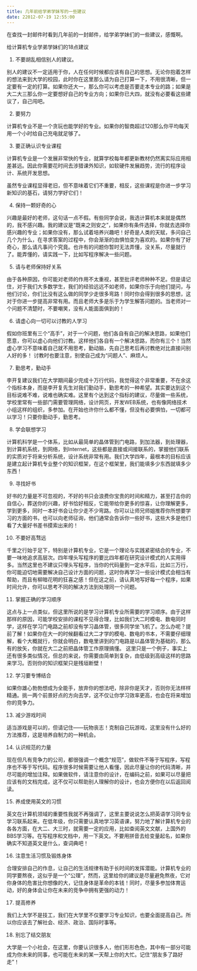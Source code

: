 ```yaml
---
title: 几年前给学弟学妹写的一些建议
date: 22012-07-19 12:55:00
---
```


在查找一封邮件时看到几年前的一封邮件，给学弟学妹们的一些建议，感慨啊。
 
给计算机专业学弟学妹们的18点建议

1. 不要胡乱相信别人的建议。

别人的建议不一定适用于你，人在任何时候都应该有自己的思想。无论你抱着怎样的想法来到大学的校园，此时你在这里那么请为自己打算一下，不用很清晰，但一定要有一定的打算。如果你还大一，那么你可以考虑是否要走本专业的路；如果是大二大三那么你一定要想好自己的专业方向；如果你已大四，就没有必要看这些建议了，自己闯吧。

2. 要努力

计算机专业不是一个贪玩也能学好的专业。如果你的智商超过120那么你平均每天用一个小时给自己充电就足够了。

3. 要正确认识专业课程

计算机专业是一个发展非常快的专业，就算学校每年都更新教材仍然离实际应用相差甚远。因此你需要花时间去涉猎课外知识，如软硬件发展趋势，流行的程序设计、系统开发思想。

虽然专业课程显得老旧，但不意味着它们不重要，相反，这些课程是你进一步学习新知识的基石，请努力学好它们！

4. 保持一颗好奇的心

兴趣是最好的老师，这句话一点不假。有些同学会说，我选计算机本来就是偶然的，我不感兴趣。我的建议是“既来之则安之”，如果你有条件选择，你就去选择你感兴趣的专业；如果你没有，那么试着培养兴趣吧！好奇是人类的天赋，多问自己几个为什么，在寻求答案的过程中，你会渐渐的由惧怕变为喜欢的。如果你有了好奇心，那么请凡事问个究竟。也许有的问题你暂时无法弄懂，没关系，尽量就行了。能弄懂的，请实践一下，比如写程序解决一些问题。

5. 请与老师保持好关系

由于各种原因，你可能对老师的作用不太重视，甚至批评老师种种不足。但是请记住，对于我们大多数学生，我们的经验远远不如老师，如果你乐于向他们提问，与他们讨论，你们比没有这么做的同学少走很多弯路！同时你会得到很多的思想，这对于你进一步提高非常有用。而且老师大多是乐于为学生解答问题的。当老师对一个问题不清楚时，不要嘲笑，没有人能面面俱到的！

6. 请虚心向一切可以讨教的人学习

假如你班里有三个“高手”，对于一个问题，他们各自有自己的解决思路，如果他们愿意，你可以虚心向他们讨教。这样他们各自有一个解决思路，而你有三个！当然虚心学习不意味着自己就不用思考，勤动脑，先自己思考后再讨教绝对比直接问别人好的多！
讨教时也要注意，别使自己成为“问题人”、麻烦人。

7. 勤思考，勤动手

李开复建议我们在大学期间最少完成十万行代码，我觉得这个非常重要，不在余这个指标本身，而是李开复先生对我们勤动手，勤思考的一种希望。其实要达到这个目标说难不难，说难也确实难。这里有个达到这个指标的建议，尽量做一些系统，学校里常有一些部门需要管理网络，设计网页，开发WEB系统，也有像网络技术小组这样的组织，多参加。在开始也许你什么都不懂，但没有必要惧怕，一切都可以学习！只要你勤动手，勤思考。

8. 学会联想学习

计算机科学是一个体系，比如从最简单的晶体管到门电路，到加法器，到处理器，到计算机系统，到网络，到Internet，这些都是直接或间接联系的，掌握他们联系的实质对于将来分析系统，设计系统非常有用。我们大学四年，最根本的目标应该是建立起计算机专业整个的知识框架，在这个框架里，我们能填多少东西就填多少东西！

9. 寻找好书

好书的力量是不可忽视的，不好的书只会浪费你宝贵的时间和精力，甚至打击你的自信心，葬送你的兴趣，好书恰好相反，它能带给你更多的惊喜，让你理解更多，学到更多，同时一本好书会让你少走不少弯路。你可以让师兄师姐推荐你所想要学习的方面的书，也可以向老师征询，他们通常会告诉你一些好书，这些大多是他们看了大量好书差书摸索出来的！

10.  不要好高骛远

千里之行始于足下，特别是计算机专业，它是一个理论与实践紧密结合的专业，不要一味地追求高层次。四年埋头写程序的要比四年都在研究设计模式的人实用得多。当然这里也不建议只埋头写程序，当你的代码量到一定水平后，比如三万行，你可能迫切地需要解决自己设计方面的问题，这时你再学习一些设计模式会相当有帮助，而且有柳暗花明的狂喜之感！但在这之前，请认真地写好每一个程序，如果时间允许，你可以思考不同的解决方法到处理同一个问题。

11.  掌握正确的学习顺序

这点与上一点类似，但这里所说的是学习计算机专业所需要的学习顺序。由于这样那样的原因，可能学校安排的课程不见得合理，比如我们大二时模电、数电同时学，这样在学习门电路之前却没有学习晶体管，很多同学坐飞机了。怎么办呢？提前了解！如果你在大一的时候翻看过大二才学的模电、数电的书本，不需要仔细理解，看个大概就行，你就会明白，数电里讲到的门电路是以晶体管为基础的，那么有的放矢，你就在大二之前把晶体管工作原理搞懂。
这里只是一个例子，事实上还有很多类似情况，但总的来说，你需要由简单到复杂，由低级到高级这样的思路来学习。否则你的知识框架只是残垣断壁！

12.  学习要专博结合

如果你雄心勃勃想成为全能手，放弃你的想法吧，除非你是天才，否则你无法样样精通。挑一两个前景好点的方向去学，这不仅让你学习效率更高，也会在将来增加你的竞争力。

13. 减少游戏时间

适当游戏是可以的，但请记住——玩物丧志！克制自己玩游戏，这里没有什么好的方法推荐，这是培养自制力的一种机会。

14.  认识规范的力量

现在但凡有竞争力的公司，都很强调一个概念“规范”，做软件不等于写程序，写程序也不等于写代码。程序很多时候需要让他人看懂，因此尽量让你的代码清晰，并尽可能的增加注释。如果做软件，请注意你的设计，在编码之前，如果可以尽量把应该有的文档完成，这不仅可以帮助别人理解你的设计，也会方便你在以后返回阅读。

15.  养成使用英文的习惯

英文在计算机领域的重要性我就不再强调了，这里主要说说怎么把英语学习同专业学习联系起来。在低年级，你只需要认真地学习英语课，努力地了解计算机专业的各各方面，在大二、大三时，就需要一定的应用，比如查阅英文文献，上国外的BBS学习等。在写程序和文档中，用一下英文。不要用拼音去给变量起名，如果你确实不知道英文是什么，查词典吧！

16.  注意生活习惯及锻炼身体

合理安排自己的作息，让自己的生活规律有助于长时间的发挥潜能。计算机专业的同学要熬夜，这似乎是一个“公理”，然而，这里给你的建议是尽量避免熬夜，它对你身体的危害比你想像的大，记住身体是革命的本钱！同时，尽量多参加体育运动，好的身体会让你在未来的竞争中拥有更强的动力！

17.  提高修养

我们上大学不是技工，我们在大学里不仅要学习专业知识，也要全面提高自己。所以你应该去了解社会、经济、政治、国际时事等。

18.  别忘了结交朋友

大学是一个小社会，在这里，你要认识很多人，他们形形色色，其中有一部分可能成为你未来的同事，也可能在未来的某一天帮上你的大忙。记住“朋友多了路好走”！
